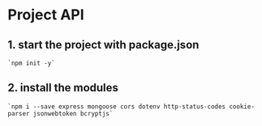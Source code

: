 # Project API

## 1. start the project with package.json

    `npm init -y`

## 2. install the modules

    `npm i --save express mongoose cors dotenv http-status-codes cookie-parser jsonwebtoken bcryptjs`